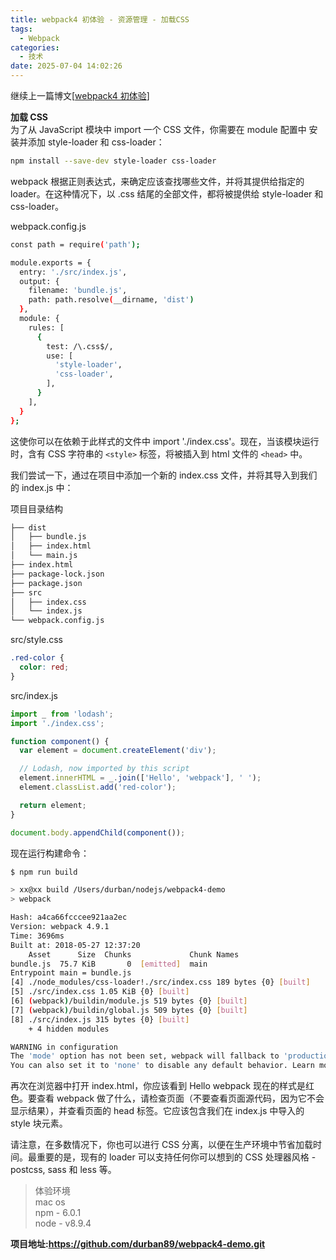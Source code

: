 ```yaml
---
title: webpack4 初体验 - 资源管理 - 加载CSS
tags:
  - Webpack
categories:
  - 技术
date: 2025-07-04 14:02:26
---
```


继续上一篇博文[[webpack4 初体验](https://www.gowhich.com/blog/816)]

**加载 CSS**  
为了从 JavaScript 模块中 import 一个 CSS 文件，你需要在 module 配置中 安装并添加 style-loader 和 css-loader：

```bash
npm install --save-dev style-loader css-loader
```

webpack 根据正则表达式，来确定应该查找哪些文件，并将其提供给指定的 loader。在这种情况下，以 .css 结尾的全部文件，都将被提供给 style-loader 和 css-loader。

webpack.config.js

```bash
const path = require('path');

module.exports = {
  entry: './src/index.js',
  output: {
    filename: 'bundle.js',
    path: path.resolve(__dirname, 'dist')
  },
  module: {
    rules: [
      {
        test: /\.css$/,
        use: [
          'style-loader',
          'css-loader',
        ],
      }
    ],
  }
};
```

这使你可以在依赖于此样式的文件中 import './index.css'。现在，当该模块运行时，含有 CSS 字符串的 `<style>` 标签，将被插入到 html 文件的 `<head>` 中。

我们尝试一下，通过在项目中添加一个新的 index.css 文件，并将其导入到我们的 index.js 中：

项目目录结构

```bash
├── dist
│   ├── bundle.js
│   ├── index.html
│   └── main.js
├── index.html
├── package-lock.json
├── package.json
├── src
│   ├── index.css
│   └── index.js
└── webpack.config.js
```

src/style.css

```css
.red-color {
  color: red;
}
```

src/index.js

```js
import _ from 'lodash';
import './index.css';

function component() {
  var element = document.createElement('div');

  // Lodash, now imported by this script
  element.innerHTML = _.join(['Hello', 'webpack'], ' ');
  element.classList.add('red-color');

  return element;
}

document.body.appendChild(component());
```

现在运行构建命令：

```bash
$ npm run build

> xx@xx build /Users/durban/nodejs/webpack4-demo
> webpack

Hash: a4ca66fcccee921aa2ec
Version: webpack 4.9.1
Time: 3696ms
Built at: 2018-05-27 12:37:20
    Asset      Size  Chunks             Chunk Names
bundle.js  75.7 KiB       0  [emitted]  main
Entrypoint main = bundle.js
[4] ./node_modules/css-loader!./src/index.css 189 bytes {0} [built]
[5] ./src/index.css 1.05 KiB {0} [built]
[6] (webpack)/buildin/module.js 519 bytes {0} [built]
[7] (webpack)/buildin/global.js 509 bytes {0} [built]
[8] ./src/index.js 315 bytes {0} [built]
    + 4 hidden modules

WARNING in configuration
The 'mode' option has not been set, webpack will fallback to 'production' for this value. Set 'mode' option to 'development' or 'production' to enable defaults for each environment.
You can also set it to 'none' to disable any default behavior. Learn more: https://webpack.js.org/concepts/mode/
```

再次在浏览器中打开 index.html，你应该看到 Hello webpack 现在的样式是红色。要查看 webpack 做了什么，请检查页面（不要查看页面源代码，因为它不会显示结果），并查看页面的 head 标签。它应该包含我们在 index.js 中导入的 style 块元素。

请注意，在多数情况下，你也可以进行 CSS 分离，以便在生产环境中节省加载时间。最重要的是，现有的 loader 可以支持任何你可以想到的 CSS 处理器风格 - postcss, sass 和 less 等。

> 体验环境  
> mac os  
> npm - 6.0.1  
> node - v8.9.4

**项目地址:https://github.com/durban89/webpack4-demo.git**
